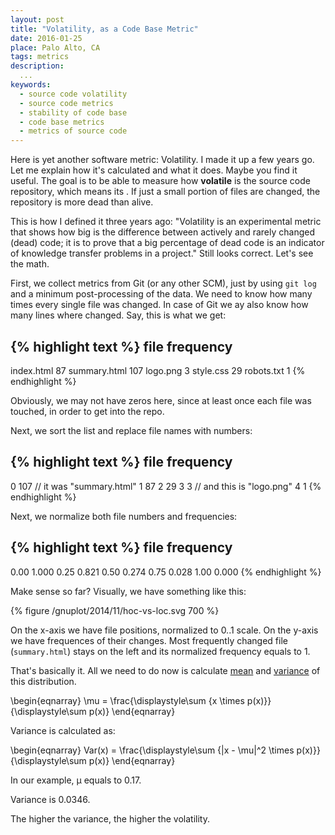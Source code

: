 ```yaml
---
layout: post
title: "Volatility, as a Code Base Metric"
date: 2016-01-25
place: Palo Alto, CA
tags: metrics
description:
  ...
keywords:
  - source code volatility
  - source code metrics
  - stability of code base
  - code base metrics
  - metrics of source code
---
```


Here is yet another software metric: Volatility. I made it
up a few years go. Let me explain how it's calculated and
what it does. Maybe you find it useful. The goal is to be able
to measure how **volatile** is the source code repository, which
means its . If just a small portion
of files are changed, the repository is more dead than alive.

<!--more-->

This is how I defined it three years ago:
"Volatility is an experimental metric that
shows how big is the difference between actively and rarely changed (dead)
code; it is to prove that a big percentage of dead code is
an indicator of knowledge transfer problems in a project."
Still looks correct. Let's see the math.

First, we collect metrics from Git (or any other SCM), just
by using `git log` and a minimum post-processing of the data. We
need to know how many times every single file was changed. In case
of Git we ay also know how many lines where changed. Say, this is what we get:

{% highlight text %}
file         frequency
----------------------
index.html          87
summary.html       107
logo.png             3
style.css           29
robots.txt           1
{% endhighlight %}

Obviously, we may not have zeros here, since at least once each file was
touched, in order to get into the repo.

Next, we sort the list and replace file names with numbers:

{% highlight text %}
file   frequency
----------------
   0         107  // it was "summary.html"
   1          87
   2          29
   3           3  // and this is "logo.png"
   4           1
{% endhighlight %}

Next, we normalize both file numbers and frequencies:

{% highlight text %}
file   frequency
----------------
0.00       1.000
0.25       0.821
0.50       0.274
0.75       0.028
1.00       0.000
{% endhighlight %}

Make sense so far? Visually, we have something like this:

{% figure /gnuplot/2014/11/hoc-vs-loc.svg 700 %}

On the x-axis we have file positions, normalized to 0..1 scale. On the
y-axis we have frequences of their changes. Most frequently changed
file (`summary.html`) stays on the left and its normalized frequency equals to 1.

That's basically it. All we need to do now is calculate
[mean](https://en.wikipedia.org/wiki/Expected_value) and
[variance](https://en.wikipedia.org/wiki/Variance#Discrete_random_variable) of this
distribution.

\begin{eqnarray}
\mu = \frac{\displaystyle\sum {x \times p(x)}}{\displaystyle\sum p(x)}
\end{eqnarray}

Variance is calculated as:

\begin{eqnarray}
Var(x) = \frac{\displaystyle\sum {|x - \mu|^2 \times p(x)}}{\displaystyle\sum p(x)}
\end{eqnarray}

In our example, &mu; equals to 0.17.

Variance is 0.0346.

The higher the variance, the higher the volatility.
